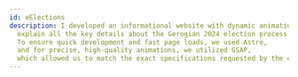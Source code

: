 ```yaml
---
id: eElections
description: I developed an informational website with dynamic animations to 
  explain all the key details about the Gerogian 2024 election process.
  To ensure quick development and fast page loads, we used Astro,
  and for precise, high-quality animations, we utilized GSAP,
  which allowed us to match the exact specifications requested by the client.
---
```

